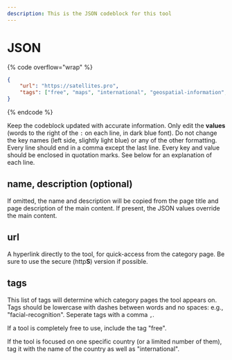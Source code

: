 ```yaml
---
description: This is the JSON codeblock for this tool
---
```


# JSON

{% code overflow="wrap" %}
```json
{
    "url": "https://satellites.pro",
    "tags": ["free", "maps", "international", "geospatial-information", "geographic-data-analysis", "mapping", "satellite", "satellite-imagery", "remote-sensing", "environment",  "geospatial", "spatial-analysis", "data-analysis", "deforestation", "agriculture", "water", "climate-change", "conflict", "apple-maps", "google-maps", "yandex-maps", "openstreetmaps", "OSM"]
}
```
{% endcode %}

Keep the codeblock updated with accurate information. Only edit the **values** (words to the right of the `:` on each line, in dark blue font). Do not change the key names (left side, slightly light blue) or any of the other formatting. Every line should end in a comma except the last line. Every key and value should be enclosed in quotation marks. See below for an explanation of each line.&#x20;

## name, description (optional)

If omitted, the name and description will be copied from the page title and page description of the main content. If present, the JSON values override the main content.

## url

A hyperlink directly to the tool, for quick-access from the category page. Be sure to use the secure (http**S**) version if possible.

## tags

This list of tags will determine which category pages the tool appears on. Tags should be lowercase with dashes between words and no spaces: e.g., "facial-recognition". Seperate tags with a comma `,`.

If a tool is completely free to use, include the tag "free".

If the tool is focused on one specific country (or a limited number of them), tag it with the name of the country as well as "international".

